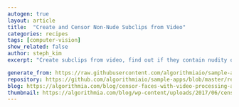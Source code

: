 ```yaml
---
autogen: true
layout: article
title:  "Create and Censor Non-Nude Subclips from Video"
categories: recipes
tags: [computer-vision]
show_related: false
author: steph_kim
excerpt: "Create subclips from video, find out if they contain nudity or not and censor the faces of the non-nude clips"

generate_from: https://raw.githubusercontent.com/algorithmiaio/sample-apps/master/recipes/censorface/README.md
repository: https://github.com/algorithmiaio/sample-apps/blob/master/recipes/censorface/
blog: https://algorithmia.com/blog/censor-faces-with-video-processing-algorithms/
thumbnail: https://algorithmia.com/blog/wp-content/uploads/2017/06/censored_pics-1.jpg
---
```

